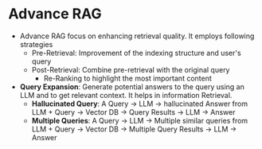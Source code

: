# Advance RAG
- Advance RAG focus on enhancing retrieval quality. It employs following strategies
  - Pre-Retrieval: Improvement of the indexing structure and user's query
  - Post-Retrieval: Combine pre-retrieval with the original query
    - Re-Ranking to highlight the most important content
- **Query Expansion**: Generate potential answers to the query using an LLM and to get
  relevant context. It helps in information Retrieval.<br>
  - **Hallucinated Query**: A Query -> LLM -> hallucinated Answer from LLM + Query -> Vector DB -> Query Results -> LLM -> Answer
  - **Multiple Queries**: A Query -> LLM ->  Multiple similar queries from LLM + Query -> Vector DB -> Multiple Query Results -> LLM -> Answer